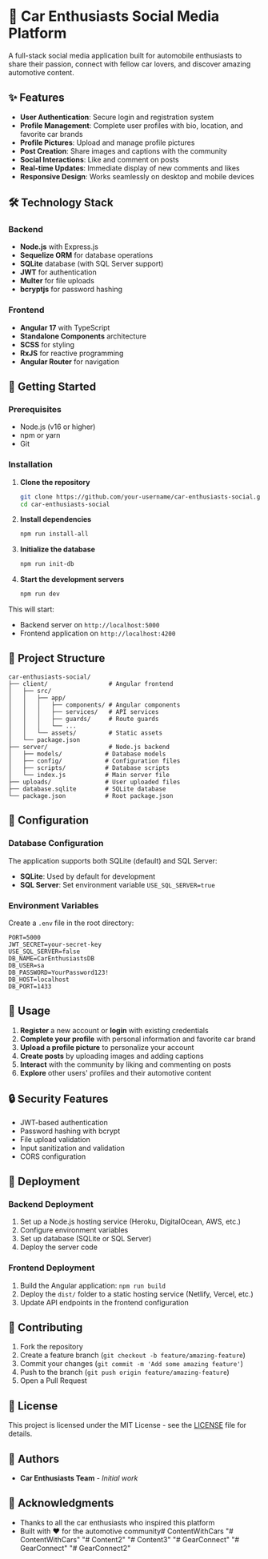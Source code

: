 # 🚗 Car Enthusiasts Social Media Platform

A full-stack social media application built for automobile enthusiasts to share their passion, connect with fellow car lovers, and discover amazing automotive content.

## ✨ Features

- **User Authentication**: Secure login and registration system
- **Profile Management**: Complete user profiles with bio, location, and favorite car brands
- **Profile Pictures**: Upload and manage profile pictures
- **Post Creation**: Share images and captions with the community
- **Social Interactions**: Like and comment on posts
- **Real-time Updates**: Immediate display of new comments and likes
- **Responsive Design**: Works seamlessly on desktop and mobile devices

## 🛠️ Technology Stack

### Backend
- **Node.js** with Express.js
- **Sequelize ORM** for database operations
- **SQLite** database (with SQL Server support)
- **JWT** for authentication
- **Multer** for file uploads
- **bcryptjs** for password hashing

### Frontend
- **Angular 17** with TypeScript
- **Standalone Components** architecture
- **SCSS** for styling
- **RxJS** for reactive programming
- **Angular Router** for navigation

## 🚀 Getting Started

### Prerequisites
- Node.js (v16 or higher)
- npm or yarn
- Git

### Installation

1. **Clone the repository**
   ```bash
   git clone https://github.com/your-username/car-enthusiasts-social.git
   cd car-enthusiasts-social
   ```

2. **Install dependencies**
   ```bash
   npm run install-all
   ```

3. **Initialize the database**
   ```bash
   npm run init-db
   ```

4. **Start the development servers**
   ```bash
   npm run dev
   ```

This will start:
- Backend server on `http://localhost:5000`
- Frontend application on `http://localhost:4200`

## 📁 Project Structure

```
car-enthusiasts-social/
├── client/                 # Angular frontend
│   ├── src/
│   │   ├── app/
│   │   │   ├── components/ # Angular components
│   │   │   ├── services/   # API services
│   │   │   ├── guards/     # Route guards
│   │   │   └── ...
│   │   └── assets/         # Static assets
│   └── package.json
├── server/                 # Node.js backend
│   ├── models/            # Database models
│   ├── config/            # Configuration files
│   ├── scripts/           # Database scripts
│   └── index.js           # Main server file
├── uploads/               # User uploaded files
├── database.sqlite        # SQLite database
└── package.json           # Root package.json
```

## 🔧 Configuration

### Database Configuration
The application supports both SQLite (default) and SQL Server:

- **SQLite**: Used by default for development
- **SQL Server**: Set environment variable `USE_SQL_SERVER=true`

### Environment Variables
Create a `.env` file in the root directory:
```env
PORT=5000
JWT_SECRET=your-secret-key
USE_SQL_SERVER=false
DB_NAME=CarEnthusiastsDB
DB_USER=sa
DB_PASSWORD=YourPassword123!
DB_HOST=localhost
DB_PORT=1433
```

## 📱 Usage

1. **Register** a new account or **login** with existing credentials
2. **Complete your profile** with personal information and favorite car brand
3. **Upload a profile picture** to personalize your account
4. **Create posts** by uploading images and adding captions
5. **Interact** with the community by liking and commenting on posts
6. **Explore** other users' profiles and their automotive content

## 🔒 Security Features

- JWT-based authentication
- Password hashing with bcrypt
- File upload validation
- Input sanitization and validation
- CORS configuration

## 🚀 Deployment

### Backend Deployment
1. Set up a Node.js hosting service (Heroku, DigitalOcean, AWS, etc.)
2. Configure environment variables
3. Set up database (SQLite or SQL Server)
4. Deploy the server code

### Frontend Deployment
1. Build the Angular application: `npm run build`
2. Deploy the `dist/` folder to a static hosting service (Netlify, Vercel, etc.)
3. Update API endpoints in the frontend configuration

## 🤝 Contributing

1. Fork the repository
2. Create a feature branch (`git checkout -b feature/amazing-feature`)
3. Commit your changes (`git commit -m 'Add some amazing feature'`)
4. Push to the branch (`git push origin feature/amazing-feature`)
5. Open a Pull Request

## 📄 License

This project is licensed under the MIT License - see the [LICENSE](LICENSE) file for details.

## 👥 Authors

- **Car Enthusiasts Team** - *Initial work*

## 🙏 Acknowledgments

- Thanks to all the car enthusiasts who inspired this platform
- Built with ❤️ for the automotive community#   C o n t e n t W i t h C a r s  
 "# ContentWithCars" 
"# Content2" 
"# Content3" 
"# GearConnect" 
"# GearConnect" 
"# GearConnect2" 
